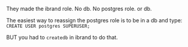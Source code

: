 They made the ibrand role. No db.
No postgres role. or db.

The easiest way to reassign the postgres role is to be in a db and type:
`CREATE USER postgres SUPERUSER;`

BUT you had to `createdb` in ibrand to do that.
